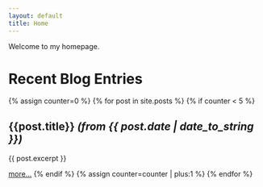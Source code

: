 ```yaml
---
layout: default
title: Home
---
```

Welcome to my homepage.

# Recent Blog Entries

{% assign counter=0 %}
{% for post in site.posts %}
{% if counter < 5 %}
## {{post.title}} *(from {{ post.date | date_to_string  }})*

{{ post.excerpt }}

[more...]({{post.url}} "Show complete post")
{% endif %}
{% assign counter=counter | plus:1 %}
{% endfor %}